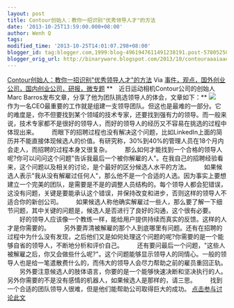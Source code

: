 ```yaml
---
layout: post
title: Contour创始人：教你一招识别"优秀领导人才"的方法
date: '2013-10-25T13:59:00.000+08:00'
author: Wenh Q
tags:
modified_time: '2013-10-25T14:01:07.298+08:00'
blogger_id: tag:blogger.com,1999:blog-4961947611491238191.post-5780525024281889607
blogger_orig_url: http://binaryware.blogspot.com/2013/10/contouraaaiaaeaaaceaaac.html
---
```

[Contour创始人：教你一招识别"优秀领导人才"的方法](http://www.kuailiyu.com/article/5643.html)
Via
[事件，观点，国外创业公司，国内创业公司，研报，微专题](http://www.kuailiyu.com/)
**　近日运动相机Contour公司的创始人Marc
Barros发布文章，分享了他为团队挑选领导人的体会，文章如下：**
![](http://www.kuailiyu.com/uploadfile/2013/1025/20131025103850719.jpg)
　作为一名CEO最重要的工作就是组建一支领导团队。但这也是最难的一部分。它的难度是，你不但要找到某个领域的技术专家，还要找到强有力的领导。而一般来说，技术专家都不是很好的领导人，而好的领导人的经历又不容易在挑选的过程中体现出来。
　　而眼下的招聘过程也没有解决这个问题，比如LinkedIn上面的简历并不能直接体现候选人的价值。有研究称，30%到40%的管理人员在18个月内会走人，而招聘的过程本身又很复杂。
　　那么如何才能找到一个合格的领导人呢?你可以问问这个问题"告诉我最后一个被你解雇的人"。在我自己的招聘经验看来，这个问题以及相关的讨论，是个最好的区分候选人水平的方法。
　　如果候选人表示"我从没有解雇过任何人"，那么他不是一个合适的人选。因为事实上要想建立一个完美的团队，是需要是不是的调整人员结构的。每个领导人都会犯错误，这没有问题，关键是要能承认这个错误，并保持改变和进步，否则这样的领导人不适合你的新创公司。
　　如果候选人称他确实解雇过一些人，那么要了解一下细节问题，其中关键的问题是，候选人是否进行了良好的沟通，这个很有必要。
　　好的领导人应该像一个教练一样，能给用户提供持续而真实的反馈。这样的人才是你需要的。
　　另外要弄清被解雇的那个人到底哪里有问题。还有在招聘的过程中为什么没有发现，之后他们又是如何处理这个问题的呢?你需要的是一个能够自省的领导人，不断地分析和评价自己。
　　还有要问最后一个问题，"这些人被解雇之后，你又会做些什么呢?"。这个问题能够显示领导人的同情心。一般的领导人也是给一笔遣散费什么的，而伟大的领导人会尽力帮助之前的雇员重回正轨。
　　另外要注意候选人的肢体语言，你要的是一个能够快速决断和坚决执行的人。另外你需要的不是没有感情的机器人，如果候选人是那样的，请三思。
　　找到一个合适的团队领导人很难，但是他们能帮助公司取得巨大的成功。
[点击参与讨论此文](http://www.kuailiyu.com/article/5643.html?utm_source=articletail&utm_medium=RSS#comments)
